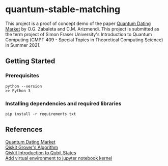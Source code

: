 # quantum-stable-matching
This project is a proof of concept demo of the paper [Quantum Dating Market](https://arxiv.org/abs/1003.1153) by O.G. Zabaleta and C.M. Arizmendi. This project is submitted as the term project of Simon Fraser University's Introduction to Quantum Computing (CMPT 409 - Special Topics in Theoretical Computing Science) in Summer 2021.

## Getting Started
### Prerequisites
```
python --version
>> Python 3
```

### Installing dependencies and required libraries
```
pip install -r requirements.txt
```

## References

[Quantum Dating Market](https://arxiv.org/abs/1003.1153)  
[Qiskit Grover's Algorithm](https://qiskit.org/textbook/ch-algorithms/grover.html)  
[Qiskit Introduction to Qubit States](https://qiskit.org/textbook/ch-states/representing-qubit-states.html)  
[Add virtual environment to jupyter notebook kernel](https://towardsdatascience.com/creating-and-using-virtual-environment-on-jupyter-notebook-with-python-db3f5afdd56a)

